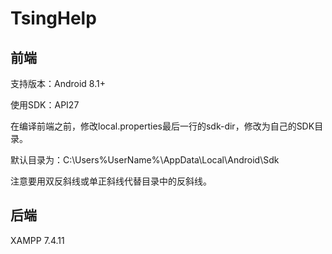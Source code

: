 # TsingHelp

## 前端

支持版本：Android 8.1+

使用SDK：API27

在编译前端之前，修改local.properties最后一行的sdk-dir，修改为自己的SDK目录。

默认目录为：C:\Users\%UserName%\AppData\Local\Android\Sdk

注意要用双反斜线或单正斜线代替目录中的反斜线。

## 后端

XAMPP 7.4.11

